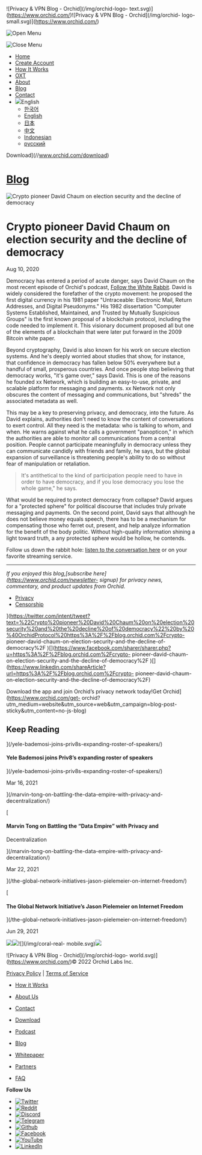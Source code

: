 ![Privacy & VPN Blog - Orchid](/img/orchid-logo-
text.svg)](https://www.orchid.com/)![Privacy & VPN Blog - Orchid](/img/orchid-
logo-small.svg)](https://www.orchid.com/)

![Open Menu](/img/icons/hamburger.svg)

![Close Menu](/img/icons/close.svg)

  * [Home](https://www.orchid.com/)
  * [Create Account](https://www.orchid.com/join)
  * [How It Works](https://www.orchid.com/how-it-works)
  * [OXT](https://www.orchid.com/oxt)
  * [About](https://www.orchid.com/about-us)
  * [Blog](/)
  * [Contact](https://www.orchid.com/contact)
  * ![](/img/globe.svg)English
    * [한국어](//blog.ko.orchid.com/crypto-pioneer-david-chaum-on-election-security-and-the-decline-of-democracy/)
    * [English](//blog.orchid.com/crypto-pioneer-david-chaum-on-election-security-and-the-decline-of-democracy/)
    * [日本](//blog.ja.orchid.com/crypto-pioneer-david-chaum-on-election-security-and-the-decline-of-democracy/)
    * [中文](//blog.zh.orchid.com/crypto-pioneer-david-chaum-on-election-security-and-the-decline-of-democracy/)
    * [Indonesian](//blog.id.orchid.com/crypto-pioneer-david-chaum-on-election-security-and-the-decline-of-democracy/)
    * [русский](//blog.ru.orchid.com/crypto-pioneer-david-chaum-on-election-security-and-the-decline-of-democracy/)

Download](//www.orchid.com/download)

# [Blog](/)

![Crypto pioneer David Chaum on election security and the decline of
democracy](/static/7ba7516f1b50a9c6ee7892b9d620a65b/Orchid_BlogImage_DChaum.jpg)

# Crypto pioneer David Chaum on election security and the decline of democracy

Aug 10, 2020  
  

Democracy has entered a period of acute danger, says David Chaum on the most
recent episode of Orchid's podcast, [Follow the White
Rabbit](https://www.orchid.com/podcast). David is widely considered the
forefather of the crypto movement: he proposed the first digital currency in
his 1981 paper "Untraceable: Electronic Mail, Return Addresses, and Digital
Pseudonyms." His 1982 dissertation "Computer Systems Established, Maintained,
and Trusted by Mutually Suspicious Groups" is the first known proposal of a
blockchain protocol, including the code needed to implement it. This visionary
document proposed all but one of the elements of a blockchain that were later
put forward in the 2009 Bitcoin white paper.

Beyond cryptography, David is also known for his work on secure election
systems. And he's deeply worried about studies that show, for instance, that
confidence in democracy has fallen below 50% everywhere but a handful of
small, prosperous countries. And once people stop believing that democracy
works, "it's game over," says David. This is one of the reasons he founded xx
Network, which is building an easy-to-use, private, and scalable platform for
messaging and payments. xx Network not only obscures the content of messaging
and communications, but "shreds" the associated metadata as well.

This may be a key to preserving privacy, and democracy, into the future. As
David explains, authorities don't need to know the content of conversations to
exert control. All they need is the metadata: who is talking to whom, and
when. He warns against what he calls a government "panopticon," in which the
authorities are able to monitor all communications from a central position.
People cannot participate meaningfully in democracy unless they can
communicate candidly with friends and family, he says, but the global
expansion of surveillance is threatening people's ability to do so without
fear of manipulation or retaliation.

> It's antithetical to the kind of participation people need to have in order
> to have democracy, and if you lose democracy you lose the whole game," he
> says.

What would be required to protect democracy from collapse? David argues for a
"protected sphere" for political discourse that includes truly private
messaging and payments. On the second point, David says that although he does
not believe money equals speech, there has to be a mechanism for compensating
those who ferret out, present, and help analyze information for the benefit of
the body politic. Without high-quality information shining a light toward
truth, a any protected sphere would be hollow, he contends.

Follow us down the rabbit hole: [listen to the conversation
here](https://www.orchid.com/podcast) or on your favorite streaming service.

* * *

 _If you enjoyed this blog,[subscribe here](https://www.orchid.com/newsletter-
signup) for privacy news, commentary, and product updates from Orchid._

  * [Privacy](/tag/privacy/)
  * [Censorship](/tag/censorship/)

](https://twitter.com/intent/tweet?text=%22Crypto%20pioneer%20David%20Chaum%20on%20election%20security%20and%20the%20decline%20of%20democracy%22%20by%20%40OrchidProtocol%20https%3A%2F%2Fblog.orchid.com%2Fcrypto-
pioneer-david-chaum-on-election-security-and-the-decline-of-democracy%2F
)[](https://www.facebook.com/sharer/sharer.php?u=https%3A%2F%2Fblog.orchid.com%2Fcrypto-
pioneer-david-chaum-on-election-security-and-the-decline-of-democracy%2F
)[](https://www.linkedin.com/shareArticle?url=https%3A%2F%2Fblog.orchid.com%2Fcrypto-
pioneer-david-chaum-on-election-security-and-the-decline-of-democracy%2F)

Download the app and join Orchid’s privacy network today!Get
Orchid](https://www.orchid.com/get-
orchid?utm_medium=website&utm_source=web&utm_campaign=blog-post-
sticky&utm_content=no-js-blog)

## Keep Reading

](/yele-bademosi-joins-priv8s-expanding-roster-of-speakers/)

#### Yele Bademosi joins Priv8’s expanding roster of speakers

](/yele-bademosi-joins-priv8s-expanding-roster-of-speakers/)

Mar 16, 2021

](/marvin-tong-on-battling-the-data-empire-with-privacy-and-decentralization/)

[

#### Marvin Tong on Battling the “Data Empire” with Privacy and
Decentralization

](/marvin-tong-on-battling-the-data-empire-with-privacy-and-decentralization/)

Mar 22, 2021

](/the-global-network-initiatives-jason-pielemeier-on-internet-freedom/)

[

#### The Global Network Initiative’s Jason Pielemeier on Internet Freedom

](/the-global-network-initiatives-jason-pielemeier-on-internet-freedom/)

Jun 29, 2021

![](/img/coral-electric.svg)![](/img/coral-real.svg)![](/img/coral-real-
mobile.svg)![](/img/footer-fish.svg)

![Privacy & VPN Blog - Orchid](/img/orchid-logo-
world.svg)](https://www.orchid.com/)© 2022 Orchid Labs Inc.

[Privacy Policy](https://www.orchid.com/privacy-policy) | [Terms of
Service](https://www.orchid.com/service-terms)

  * [How it Works](https://www.orchid.com/how-it-works)
  * [About Us](https://www.orchid.com/about-us)
  * [Contact](https://www.orchid.com/contact)

  * [Download](https://www.orchid.com/download)
  * [Podcast](https://www.orchid.com/podcast)
  * [Blog](/)

  * [Whitepaper](https://www.orchid.com/assets/whitepaper/whitepaper.pdf)
  * [Partners](https://www.orchid.com/partners)
  * [FAQ](https://www.orchid.com/faq)

 **Follow Us**

  * [![Twitter](/img/icons/social-twitter.svg)](https://twitter.com/OrchidProtocol)
  * [![Reddit](/img/icons/reddit.svg)](https://www.reddit.com/r/orchid/)
  * [![Discord](/img/icons/social-discord.svg)](https://discord.gg/GDbxmjxX9F)
  * [![Telegram](/img/icons/social-telegram.svg)](https://www.t.me/OrchidOfficial)
  * [![Github](/img/icons/social-github.svg)](https://github.com/OrchidTechnologies)
  * [![Facebook](/img/icons/social-facebook.svg)](https://www.facebook.com/OrchidProtocol)
  * [![YouTube](/img/icons/social-youtube.svg)](https://www.youtube.com/channel/UCIH_BKBlNemsCzDhPYZBlHw)
  * [![LinkedIn](/img/icons/social-linkedin.svg)](https://www.linkedin.com/company/orchidprotocol)

